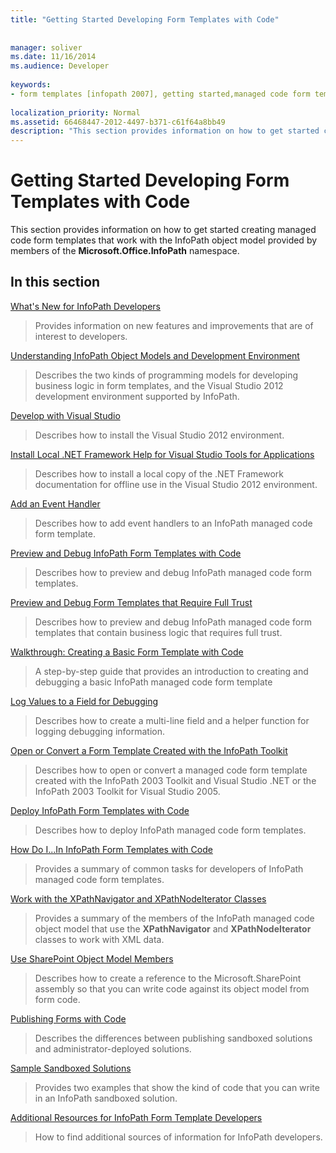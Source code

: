 ```yaml
---
title: "Getting Started Developing Form Templates with Code"
 
 
manager: soliver
ms.date: 11/16/2014
ms.audience: Developer
 
keywords:
- form templates [infopath 2007], getting started,managed code form templates [InfoPath 2007], getting started,InfoPath 2007, getting started
 
localization_priority: Normal
ms.assetid: 66468447-2012-4497-b371-c61f64a8bb49
description: "This section provides information on how to get started creating managed code form templates that work with the InfoPath object model provided by members of the Microsoft.Office.InfoPath namespace."
---
```


# Getting Started Developing Form Templates with Code

This section provides information on how to get started creating managed code form templates that work with the InfoPath object model provided by members of the **Microsoft.Office.InfoPath** namespace. 
  
## In this section

[What's New for InfoPath Developers](what-s-new-for-infopath-developers.md)
  
> Provides information on new features and improvements that are of interest to developers.
    
[Understanding InfoPath Object Models and Development Environment](understanding-infopath-object-models-and-development-environment.md)
  
> Describes the two kinds of programming models for developing business logic in form templates, and the Visual Studio 2012 development environment supported by InfoPath.
    
[Develop with Visual Studio](how-to-develop-with-visual-studio.md)
  
> Describes how to install the Visual Studio 2012 environment.
    
[Install Local .NET Framework Help for Visual Studio Tools for Applications](how-to-install-net-framework-help-for-visual-studio-tools-for-applications.md)
  
> Describes how to install a local copy of the .NET Framework documentation for offline use in the Visual Studio 2012 environment.
    
[Add an Event Handler](how-to-add-an-event-handler.md)
  
> Describes how to add event handlers to an InfoPath managed code form template. 
    
[Preview and Debug InfoPath Form Templates with Code](how-to-preview-and-debug-infopath-form-templates-with-code.md)
  
> Describes how to preview and debug InfoPath managed code form templates.
    
[Preview and Debug Form Templates that Require Full Trust](how-to-preview-and-debug-form-templates-that-require-full-trust.md)
  
> Describes how to preview and debug InfoPath managed code form templates that contain business logic that requires full trust.
    
[Walkthrough: Creating a Basic Form Template with Code](walkthrough-creating-a-basic-form-template-with-code.md)
  
> A step-by-step guide that provides an introduction to creating and debugging a basic InfoPath managed code form template 
    
[Log Values to a Field for Debugging](how-to-log-values-to-a-field-for-debugging.md)
  
> Describes how to create a multi-line field and a helper function for logging debugging information.
    
[Open or Convert a Form Template Created with the InfoPath Toolkit](how-to-open-or-convert-a-form-template-created-with-the-infopath-toolkit.md)
  
> Describes how to open or convert a managed code form template created with the InfoPath 2003 Toolkit and Visual Studio .NET or the InfoPath 2003 Toolkit for Visual Studio 2005.
    
[Deploy InfoPath Form Templates with Code](how-to-deploy-infopath-form-templates-with-code.md)
  
> Describes how to deploy InfoPath managed code form templates.
    
[How Do I...In InfoPath Form Templates with Code](how-do-iin-infopath-form-templates-with-code.md)
  
> Provides a summary of common tasks for developers of InfoPath managed code form templates.
    
[Work with the XPathNavigator and XPathNodeIterator Classes](how-to-work-with-the-xpathnavigator-and-xpathnodeiterator-classes.md)
  
> Provides a summary of the members of the InfoPath managed code object model that use the **XPathNavigator** and **XPathNodeIterator** classes to work with XML data. 
    
[Use SharePoint Object Model Members](how-to-use-sharepoint-object-model-members.md)
  
> Describes how to create a reference to the Microsoft.SharePoint assembly so that you can write code against its object model from form code.
    
[Publishing Forms with Code](publishing-forms-with-code.md)
  
> Describes the differences between publishing sandboxed solutions and administrator-deployed solutions.
    
[Sample Sandboxed Solutions](sample-sandboxed-solutions.md)
  
> Provides two examples that show the kind of code that you can write in an InfoPath sandboxed solution.
    
[Additional Resources for InfoPath Form Template Developers](additional-resources-for-infopath-form-template-developers.md)
  
> How to find additional sources of information for InfoPath developers.
    


